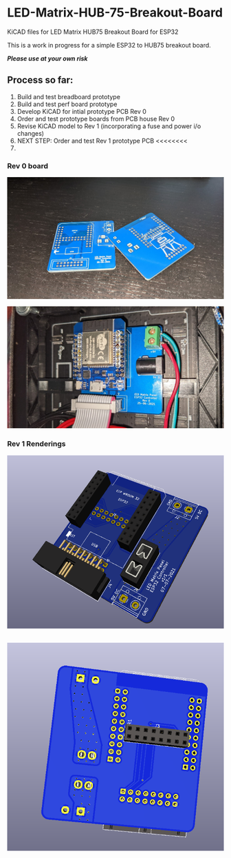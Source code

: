 # LED-Matrix-HUB-75-Breakout-Board
KiCAD files for LED Matrix HUB75 Breakout Board for ESP32

This is a work in progress for a simple ESP32 to HUB75 breakout board.   

_**Please use at your own risk**_

## Process so far:
1. Build and test breadboard prototype
2. Build and test perf board prototype
3. Develop KiCAD for intial prototype PCB Rev 0
4. Order and test prototype boards from PCB house Rev 0
5. Revise KiCAD model to Rev 1 (incorporating a fuse and power i/o changes)
6. NEXT STEP: Order and test Rev 1 prototype PCB   <<<<<<<< 
7. 

### Rev 0 board
![Raw Board](https://github.com/lbehrler/LED-Matrix-HUB-75-Breakout-Board/blob/main/pictures/rev0_board.jpg)

![installed board](https://github.com/lbehrler/LED-Matrix-HUB-75-Breakout-Board/blob/main/pictures/Installed.jpg)

### Rev 1 Renderings
![Front of board](/pictures/Board%20rendering.png)
## 
![Back of board](/pictures/Board%20rendering%20back.png)
